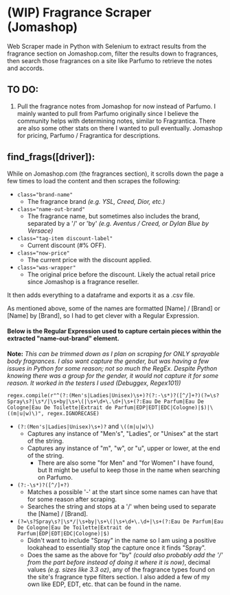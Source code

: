 # (WIP) Fragrance Scraper (Jomashop)

Web Scraper made in Python with Selenium to extract results from the fragrance section on Jomashop.com, filter the results down to fragrances, then search those fragrances on a site like Parfumo to retrieve the notes and accords.

## TO DO:
1. Pull the fragrance notes from Jomashop for now instead of Parfumo. I mainly wanted to pull from Parfumo originally since I believe the community helps with determining notes, similar to Fragrantica. There are also some other stats on there I wanted to pull eventually. Jomashop for pricing, Parfumo / Fragrantica for descriptions.

## find_frags([driver]):
While on Jomashop.com (the fragrances section), it scrolls down the page a few times to load the content and then scrapes the following:
- ``` class="brand-name" ```
  - The fragrance brand *(e.g. YSL, Creed, Dior, etc.)*
- ``` class="name-out-brand" ```
  - The fragrance name, but sometimes also includes the brand, separated by a '/' or 'by' *(e.g. Aventus / Creed, or Dylan Blue by Versace)*
- ``` class="tag-item discount-label" ```
  - Current discount (#% OFF).
- ``` class="now-price" ```
  - The current price with the discount applied.
- ``` class="was-wrapper" ```
  - The original price before the discount. Likely the actual retail price since Jomashop is a fragrance reseller.

It then adds everything to a dataframe and exports it as a .csv file.

As mentioned above, some of the names are formatted [Name] / [Brand] or [Name] by [Brand], so I had to get clever with a Regular Expression.



#### Below is the Regular Expression used to capture certain pieces within the extracted "name-out-brand" element. 

**Note:** *This can be trimmed down as I plan on scraping for ONLY sprayable body fragrances. I also want capture the gender, but was having a few issues in Python for some reason; not so much the RegEx. Despite Python knowing there was a group for the gender, it would not capture it for some reason. It worked in the testers I used (Debuggex, Regex101))*

``` regex.compile(r"^(?:(Men's|Ladies|Unisex)\s+)?(?:-\s*)?([^/]+?)(?=\s?Spray\s?|\s*/|\s+by|\s+\(|\s+\d+\.\d+|\s+(?:Eau De Parfum|Eau De Cologne|Eau De Toilette|Extrait de Parfum|EDP|EDT|EDC|Cologne)|$)|\((m|u|w)\)", regex.IGNORECASE) ```
- ``` (?:(Men's|Ladies|Unisex)\s+)? ``` and ``` \((m|u|w)\) ``` 
  - Captures any instance of "Men's", "Ladies", or "Unisex" at the start of the string.
  - Captures any instance of "m", "w", or "u", upper or lower, at the end of the string.
    - There are also some "for Men" and "for Women" I have found, but It might be useful to keep those in the name when searching on Parfumo.  
- ``` (?:-\s*)?([^/]+?) ```
  - Matches a possible '-' at the start since some names can have that for some reason after scraping.
  - Searches the string and stops at a '/' when being used to separate the [Name] / [Brand].
- ``` (?=\s?Spray\s?|\s*/|\s+by|\s+\(|\s+\d+\.\d+|\s+(?:Eau De Parfum|Eau De Cologne|Eau De Toilette|Extrait de Parfum|EDP|EDT|EDC|Cologne)|$) ```
  - Didn't want to include "Spray" in the name so I am using a positive lookahead to essentially stop the capture once it finds "Spray".
  - Does the same as the above for "by" *(could also probably add the '/' from the part before instead of doing it where it is now)*, decimal values *(e.g. sizes like 3.3 oz)*, any of the fragrance types found on the site's fragrance type filters section. I also added a few of my own like EDP, EDT, etc. that can be found in the name.